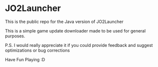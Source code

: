 # JO2Launcher
This is the public repo for the Java version of JO2Launcher

This is a simple game update downloader made to be used for general purposes.

P.S. I would really appreciate it if you could provide feedback and suggest optimizations or bug corrections 

Have Fun Playing :D
